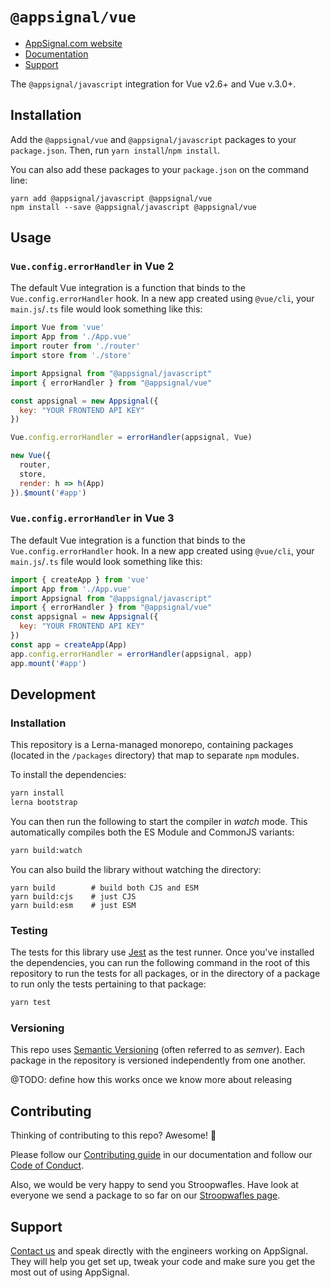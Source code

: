 # `@appsignal/vue`

- [AppSignal.com website][appsignal]
- [Documentation][docs]
- [Support][contact]

The `@appsignal/javascript` integration for Vue v2.6+ and Vue v.3.0+.

## Installation

Add the  `@appsignal/vue` and `@appsignal/javascript` packages to your `package.json`. Then, run `yarn install`/`npm install`.

You can also add these packages to your `package.json` on the command line:

```
yarn add @appsignal/javascript @appsignal/vue
npm install --save @appsignal/javascript @appsignal/vue
```

## Usage

### `Vue.config.errorHandler` in Vue 2

The default Vue integration is a function that binds to the `Vue.config.errorHandler` hook. In a new app created using `@vue/cli`, your `main.js`/`.ts` file would look something like this:

```js
import Vue from 'vue'
import App from './App.vue'
import router from './router'
import store from './store'

import Appsignal from "@appsignal/javascript"
import { errorHandler } from "@appsignal/vue"

const appsignal = new Appsignal({
  key: "YOUR FRONTEND API KEY"
})

Vue.config.errorHandler = errorHandler(appsignal, Vue)

new Vue({
  router,
  store,
  render: h => h(App)
}).$mount('#app')
```

### `Vue.config.errorHandler` in Vue 3

The default Vue integration is a function that binds to the `Vue.config.errorHandler` hook. In a new app created using `@vue/cli`, your `main.js`/`.ts` file would look something like this:

```js
import { createApp } from 'vue'
import App from './App.vue'
import Appsignal from "@appsignal/javascript"
import { errorHandler } from "@appsignal/vue"
const appsignal = new Appsignal({
  key: "YOUR FRONTEND API KEY"
})
const app = createApp(App)
app.config.errorHandler = errorHandler(appsignal, app)
app.mount('#app')
```

## Development

### Installation

This repository is a Lerna-managed monorepo, containing packages (located in the `/packages` directory) that map to separate `npm` modules.

To install the dependencies:

```bash
yarn install
lerna bootstrap
```

You can then run the following to start the compiler in _watch_ mode. This automatically compiles both the ES Module and CommonJS variants:

```bash
yarn build:watch
```

You can also build the library without watching the directory:

```
yarn build        # build both CJS and ESM
yarn build:cjs    # just CJS
yarn build:esm    # just ESM
```

### Testing

The tests for this library use [Jest](https://jestjs.io) as the test runner. Once you've installed the dependencies, you can run the following command in the root of this repository to run the tests for all packages, or in the directory of a package to run only the tests pertaining to that package:

```bash
yarn test
```

### Versioning

This repo uses [Semantic Versioning][semver] (often referred to as _semver_). Each package in the repository is versioned independently from one another.

@TODO: define how this works once we know more about releasing

## Contributing

Thinking of contributing to this repo? Awesome! 🚀

Please follow our [Contributing guide][contributing-guide] in our documentation and follow our [Code of Conduct][coc].

Also, we would be very happy to send you Stroopwafles. Have look at everyone we send a package to so far on our [Stroopwafles page][waffles-page].

## Support

[Contact us][contact] and speak directly with the engineers working on AppSignal. They will help you get set up, tweak your code and make sure you get the most out of using AppSignal.

[appsignal]: https://appsignal.com
[appsignal-sign-up]: https://appsignal.com/users/sign_up
[contact]: mailto:support@appsignal.com
[coc]: https://docs.appsignal.com/appsignal/code-of-conduct.html
[waffles-page]: https://appsignal.com/waffles
[docs]: http://docs.appsignal.com
[contributing-guide]: http://docs.appsignal.com/appsignal/contributing.html

[semver]: http://semver.org/
